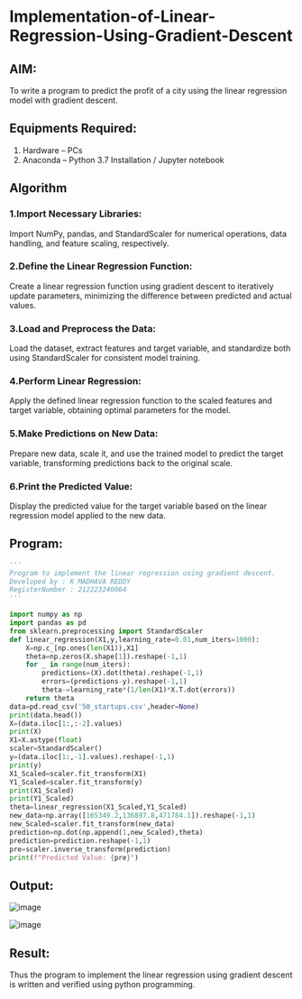 # Implementation-of-Linear-Regression-Using-Gradient-Descent

## AIM:
To write a program to predict the profit of a city using the linear regression model with gradient descent.

## Equipments Required:
1. Hardware – PCs
2. Anaconda – Python 3.7 Installation / Jupyter notebook

## Algorithm
### 1.Import Necessary Libraries:

Import NumPy, pandas, and StandardScaler for numerical operations, data handling, and feature scaling, respectively.

### 2.Define the Linear Regression Function:

Create a linear regression function using gradient descent to iteratively update parameters, minimizing the difference between predicted and actual values.

### 3.Load and Preprocess the Data:

Load the dataset, extract features and target variable, and standardize both using StandardScaler for consistent model training.

### 4.Perform Linear Regression:

Apply the defined linear regression function to the scaled features and target variable, obtaining optimal parameters for the model.

### 5.Make Predictions on New Data:

Prepare new data, scale it, and use the trained model to predict the target variable, transforming predictions back to the original scale.

### 6.Print the Predicted Value:

Display the predicted value for the target variable based on the linear regression model applied to the new data.
## Program:
```python
'''
Program to implement the linear regression using gradient descent.
Developed by : K MADHAVA REDDY
RegisterNumber : 212223240064
'''

import numpy as np
import pandas as pd
from sklearn.preprocessing import StandardScaler
def linear_regression(X1,y,learning_rate=0.01,num_iters=1000):
    X=np.c_[np.ones(len(X1)),X1]
    theta=np.zeros(X.shape[1]).reshape(-1,1)
    for _ in range(num_iters):
        predictions=(X).dot(theta).reshape(-1,1)
        errors=(predictions-y).reshape(-1,1)
        theta-=learning_rate*(1/len(X1)*X.T.dot(errors))
    return theta
data=pd.read_csv('50_startups.csv',header=None)
print(data.head())
X=(data.iloc[1:,:-2].values)
print(X)
X1=X.astype(float)
scaler=StandardScaler()
y=(data.iloc[1:,-1].values).reshape(-1,1)
print(y)
X1_Scaled=scaler.fit_transform(X1)
Y1_Scaled=scaler.fit_transform(y)
print(X1_Scaled)
print(Y1_Scaled)
theta=linear_regression(X1_Scaled,Y1_Scaled)
new_data=np.array([165349.2,136897.8,471784.1]).reshape(-1,1)
new_Scaled=scaler.fit_transform(new_data)
prediction=np.dot(np.append(1,new_Scaled),theta)
prediction=prediction.reshape(-1,1)
pre=scaler.inverse_transform(prediction)
print(f"Predicted Value: {pre}")
```

## Output:
![image](https://github.com/AkilaMohan/Implementation-of-Linear-Regression-Using-Gradient-Descent/assets/145742470/e1c56e8a-10c8-4251-85ad-4fdb7f92d9a5)

![image](https://github.com/AkilaMohan/Implementation-of-Linear-Regression-Using-Gradient-Descent/assets/145742470/d4fa7784-b5f1-4f27-a742-f83a422ad835)


## Result:
Thus the program to implement the linear regression using gradient descent is written and verified using python programming.
